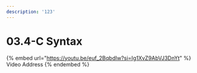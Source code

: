 ```yaml
---
description: '123'
---
```


# 03.4-C Syntax

{% embed url="https://youtu.be/euf_2BqbdIw?si=Ig1XvZ9AbVJ3DnYt" %}
Video Address
{% endembed %}
